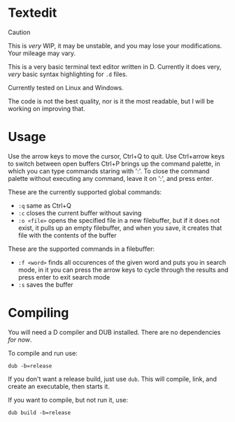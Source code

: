 # Textedit

> [!CAUTION]
> This is *very* WIP, it may be unstable, and you may lose your modifications. Your mileage may vary.

This is a very basic terminal text editor written in D.
Currently it does very, *very* basic syntax highlighting for `.d` files.

Currently tested on Linux and Windows.

The code is not the best quality, nor is it the most readable, but
I will be working on improving that.

# Usage
Use the arrow keys to move the cursor, Ctrl+Q to quit.
Use Ctrl+arrow keys to switch between open buffers
Ctrl+P brings up the command palette, in which you can type commands staring with ':'.
To close the command palette without executing any command, leave it on ':', and press enter.

These are the currently supported global commands:
- `:q` same as Ctrl+Q
- `:c` closes the current buffer without saving
- `:o <file>` opens the specified file in a new filebuffer, but if it does not exist, it pulls up an empty filebuffer, and when you save, it creates that file with the contents of the buffer

These are the supported commands in a filebuffer:
- `:f <word>` finds all occurences of the given word and puts you in search mode, in it you can press the arrow keys to cycle through the results and press enter to exit search mode
- `:s` saves the buffer

# Compiling
You will need a D compiler and DUB installed.
There are no dependencies *for now*.

To compile and run use:
```
dub -b=release
```
If you don't want a release build, just use `dub`.
This will compile, link, and create an executable, then starts it.

If you want to compile, but not run it, use:
```
dub build -b=release
```
